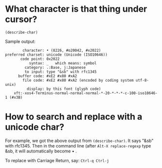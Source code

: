 # What character is that thing under cursor?

    (describe-char)

Sample output:

            character: • (8226, #o20042, #x2022)
    preferred charset: unicode (Unicode (ISO10646))
           code point: 0x2022
               syntax: _   which means: symbol
             category: .:Base, j:Japanese
             to input: type "&sb" with rfc1345
          buffer code: #xE2 #x80 #xA2
            file code: #xE2 #x80 #xA2 (encoded by coding system utf-8-unix)
              display: by this font (glyph code)
        xft:-xos4-Terminus-normal-normal-normal-*-20-*-*-*-c-100-iso10646-1 (#x3B)

# How to search and replace with a unicode char?

For example, we got the above output from `(describe-char)`. It says "&sb" with rfc1345. Then in the command line (after `Alt-X replace-regexp` type &sb, 
it will automatically become • . 

To replace with Carriage Return, say: `Ctrl-q Ctrl-j`

